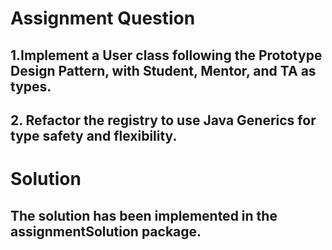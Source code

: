 # Assignment Question
## 1.Implement a User class following the Prototype Design Pattern, with Student, Mentor, and TA as types.
## 2. Refactor the registry to use Java Generics for type safety and flexibility.

# Solution
## The solution has been implemented in the assignmentSolution package.